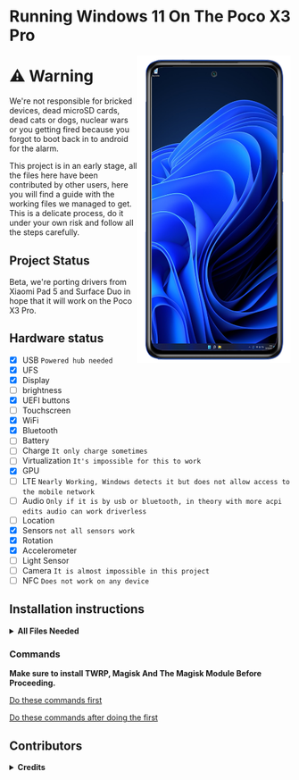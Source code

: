 # Running Windows 11 On The Poco X3 Pro

<img align="right" src="https://github.com/halal-beef/res/blob/main/vayuwindows.png" height="550">

# ⚠️ **Warning**

We're not responsible for bricked devices, dead microSD cards, dead cats or dogs, nuclear wars or you getting fired because you forgot to boot back in to android for the alarm.

This project is in an early stage, all the files here have been contributed by other users, here you will find a guide with the working files we managed to get. This is a delicate process, do it under your own risk and follow all the steps carefully.

## Project Status

Beta, we're porting drivers from Xiaomi Pad 5 and Surface Duo in hope that it will work on the Poco X3 Pro.

## Hardware status
- [x] USB ```Powered hub needed```
- [x] UFS
- [x] Display
- [ ] brightness
- [x] UEFI buttons
- [ ] Touchscreen
- [x] WiFi
- [x] Bluetooth
- [ ] Battery
- [ ] Charge ```It only charge sometimes```
- [ ] Virtualization ```It's impossible for this to work```
- [x] GPU
- [ ] LTE ```Nearly Working, Windows detects it but does not allow access to the mobile network```
- [ ] Audio ```Only if it is by usb or bluetooth, in theory with more acpi edits audio can work driverless```
- [ ] Location
- [x] Sensors ```not all sensors work```
- [x] Rotation 
- [x] Accelerometer
- [ ] Light Sensor
- [ ] Camera ```It is almost impossible in this project```
- [ ] NFC ```Does not work on any device```

## Installation instructions

<details> 

<summary><strong>All Files Needed</strong></summary>
 
- You will need the [Windows on ARM image](https://uupdump.net/) (Windows 11 is Recommended)

- [UEFI image for Poco X3 Pro](https://github.com/Icesito68/Port-Windows-11-Poco-X3-pro/tree/main/Uefi)

- [TWRP](https://twrp.me/xiaomi/xiaomipocox3pro.html) for Poco X3 Pro.

- [Magisk](https://github.com/topjohnwu/Magisk)

- [Termux](https://f-droid.org/en/packages/com.termux/)

- [Magisk module](https://github.com/evdenis/disk) for disk partitioning tools in Termux.

- On PC you will need the [Mass Storage Mode Script](https://www.mediafire.com/file/bvibrl34nawl2wg/msc.sh/file) ```This file belongs to gus33000```

- On PC you will need the [platform-tools](https://developer.android.com/studio/releases/platform-tools).

- On PC you will also need a [program](https://github.com/WOA-Project/DriverUpdater/releases/) to install the [drivers](https://t.me/winonvayu/5780)

- We will need [parted](https://drive.google.com/file/d/1e8kDC2fylkvJuHimlViHOuHyk8xljr6p/view) for partitioning.
  
 </details> 

### Commands

**Make sure to install TWRP, Magisk And The Magisk Module Before Proceeding.**

[Do these commands first](https://github.com/Icesito68/Port-Windows-11-Poco-X3-pro/tree/main/commands/termux)

[Do these commands after doing the first](https://github.com/Icesito68/Port-Windows-11-Poco-X3-pro/tree/main/commands/twrp)

## Contributors

<details> 

<summary><b><strong>Credits</strong></b></summary>

- [Icesito68](https://github.com/Icesito68) ```Made windows partitioning commands and made this repo```

- [Map220v](https://github.com/map220v) ```Provided help and vayu UEFI uses nabu UFS patches and ACPI and also ported mi pad 5 drivers```

- [Degdag](https://github.com/degdag) ```Improves UEFI and ported drivers```

- [Halal-Beef](https://github.com/halal-beef) ```Built EDK2 and modified it enough to boot windows, also ported drivers```
  
- [Renegade Project](https://github.com/edk2-porting) ```Making the core of this project```

- [gus33000](https://github.com/gus33000) ```Providing help, also made base install guide and made all of the original drivers```

- [Renegade Project Discord members](https://discord.gg/XXBWfag) ```Provided Help```
 
- [ArturoGC06](https://github.com/ArturoGC06) ```Helped in the beginning of the project to the translations and gave windows data```

- [SebastianZSXS](https://github.com/SebastianZSXS) ```helped patch windows pe```

</details>  

